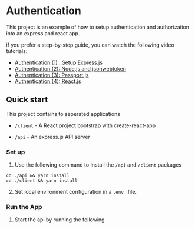 # Authentication

This project is an example of how to setup authentication and authorization into an express and react app. 

if you prefer a step-by-step guide, you  can watch the following video tutorials:

- [Authentication (1) : Setup Express.js](https://youtu.be/ah_1BavtnGw)
- [Authentication (2): Node.js and jsonwebtoken](https://youtu.be/GglTvLVFXDU)
- [Authentication (3): Passport.js](https://youtu.be/ZI2AJ8p89V8)
- [Authentication (4): React.js](https://youtu.be/9xmr9ubR0h4)





## Quick start

This project contains to seperated applications 

- `/client` - A React project bootstrap with create-react-app

- `/api` - An express.js API server


### Set up

1. Use the following command to Install the `/api` and `/client` packages 

```
cd ./api && yarn install
cd ./client && yarn install
```

2. Set local environment configuration in a `.env ` file.



### Run the App

1. Start the api by running the following  

```

```



